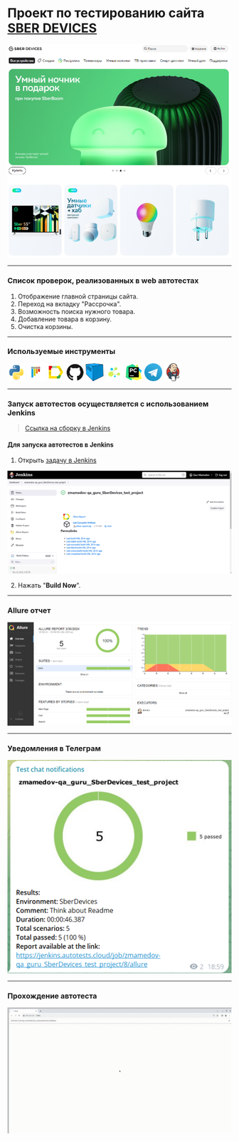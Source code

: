 # Проект по тестированию сайта <a target="_blank" href="https://sberdevices.ru/">SBER DEVICES</a>

![main page screenshot](SberDevices_test_project/pictures/sberdevices_main_page.png)

---
### Список проверок, реализованных в web автотестах
1. Отображение главной страницы сайта.
2. Переход на вкладку "Рассрочка".
3. Возможность поиска нужного товара.
4. Добавление товара в корзину.
5. Очистка корзины.

---

### Используемые инструменты
<img title="Python" src="SberDevices_test_project/pictures/icons/python.svg" height="40" width="40"/> <img title="Pytest" src="SberDevices_test_project/pictures/icons/pytest.svg" height="40" width="40"/> <img title="Allure Report" src="SberDevices_test_project/pictures/icons/allure_report.png" height="40" width="40"/> <img title="GitHub" src="SberDevices_test_project/pictures/icons/github.svg" height="40" width="40"/> <img title="Selenoid" src="SberDevices_test_project/pictures/icons/selenoid.png" height="40" width="40"/> <img title="Selene" src="SberDevices_test_project/pictures/icons/selene.png" height="40" width="40"/> <img title="Pycharm" src="SberDevices_test_project/pictures/icons/pycharm-original.svg" height="40" width="40"/> <img title="Telegram" src="SberDevices_test_project/pictures/icons/telegram.png" height="40" width="40"/> <img title="Jenkins" src="SberDevices_test_project/pictures/icons/jenkins-original.svg" height="40" width="40"/>

---

### Запуск автотестов осуществляется с использованием Jenkins
> [Ссылка на сборку в Jenkins](https://jenkins.autotests.cloud/job/zmamedov-qa_guru_SberDevices_test_project/)

#### Для запуска автотестов в Jenkins
1. Открыть [задачу в Jenkins](https://jenkins.autotests.cloud/job/zmamedov-qa_guru_SberDevices_test_project/)

![jenkins job main page](SberDevices_test_project/pictures/Jenkins_job_main_page.png)

2. Нажать "**Build Now**".

---

### Allure отчет

![allure_report main page](SberDevices_test_project/pictures/allure_report_main_page.png)

---

### Уведомления в Телеграм

![telegram_notification](SberDevices_test_project/pictures/tg_notification.png)

---

### Прохождение автотеста

![autotest](SberDevices_test_project/pictures/add_device_to_cart.gif)
